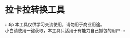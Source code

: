 # 拉卡拉转换工具
:::tip
本工具仅供学习交流使用，请勿用于商业用途。<br>小白请使用一键获取，本工具只适用于有能力自己抓包的用户
:::
<script setup>
import LakalaTransform from '@source/tools/vue/LakalaTransform.vue'
</script>
<!-- <iframe src="\常用工具\拉卡拉转换工具.html" height="480" width="100%"  scrolling="yes"></iframe> -->
<LakalaTransform />